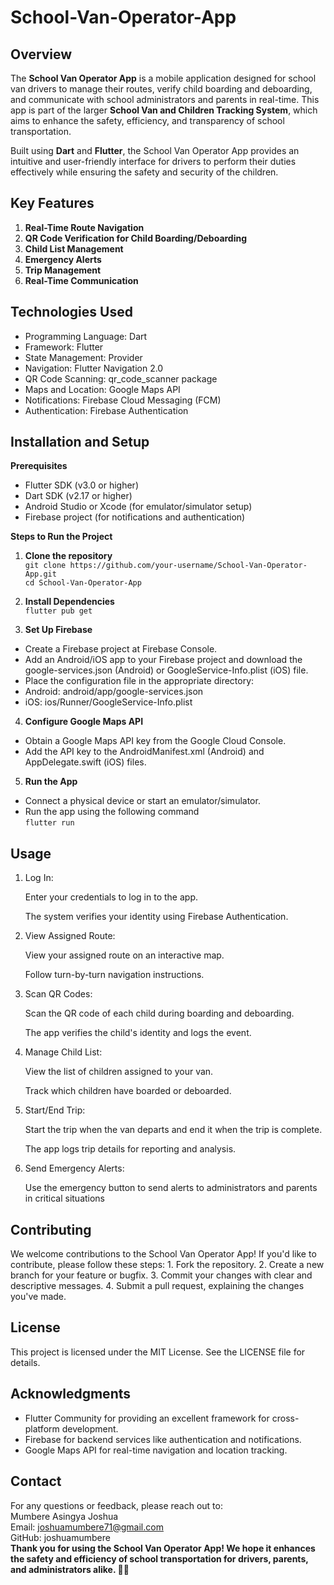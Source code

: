 # School-Van-Operator-App

## Overview
The **School Van Operator App** is a mobile application designed for school van drivers to manage their routes, verify child boarding and deboarding, and communicate with school administrators and parents in real-time. This app is part of the larger **School Van and Children Tracking System**, which aims to enhance the safety, efficiency, and transparency of school transportation.

Built using **Dart** and **Flutter**, the School Van Operator App provides an intuitive and user-friendly interface for drivers to perform their duties effectively while ensuring the safety and security of the children.

## Key Features
1. **Real-Time Route Navigation**
2. **QR Code Verification for Child Boarding/Deboarding**
3. **Child List Management**
4. **Emergency Alerts**
5. **Trip Management**
6. **Real-Time Communication**

## Technologies Used
- Programming Language: Dart
- Framework: Flutter
- State Management: Provider
- Navigation: Flutter Navigation 2.0
- QR Code Scanning: qr_code_scanner package
- Maps and Location: Google Maps API
- Notifications: Firebase Cloud Messaging (FCM)
- Authentication: Firebase Authentication

## Installation and Setup
**Prerequisites**
- Flutter SDK (v3.0 or higher)
- Dart SDK (v2.17 or higher)
- Android Studio or Xcode (for emulator/simulator setup)
- Firebase project (for notifications and authentication)

**Steps to Run the Project**

1. **Clone the repository<br>**
 `git clone https://github.com/your-username/School-Van-Operator-App.git`<br>
 `cd School-Van-Operator-App`

2. **Install Dependencies<br>**
 `flutter pub get`

3. **Set Up Firebase**
- Create a Firebase project at Firebase Console.
- Add an Android/iOS app to your Firebase project and download the google-services.json (Android) or GoogleService-Info.plist (iOS) file.
- Place the configuration file in the appropriate directory:
- Android: android/app/google-services.json
- iOS: ios/Runner/GoogleService-Info.plist

4. **Configure Google Maps API**
- Obtain a Google Maps API key from the Google Cloud Console.
- Add the API key to the AndroidManifest.xml (Android) and AppDelegate.swift (iOS) files.
 
5. **Run the App**
- Connect a physical device or start an emulator/simulator.
- Run the app using the following command<br>
    `flutter run`

## Usage
1. Log In:

    Enter your credentials to log in to the app.

    The system verifies your identity using Firebase Authentication.

2. View Assigned Route:

    View your assigned route on an interactive map.

    Follow turn-by-turn navigation instructions.

3. Scan QR Codes:

    Scan the QR code of each child during boarding and deboarding.

    The app verifies the child's identity and logs the event.

4. Manage Child List:

    View the list of children assigned to your van.

    Track which children have boarded or deboarded.

5. Start/End Trip:

    Start the trip when the van departs and end it when the trip is complete.

    The app logs trip details for reporting and analysis.

6. Send Emergency Alerts:

    Use the emergency button to send alerts to administrators and parents in critical situations

## Contributing
We welcome contributions to the School Van Operator App! If you'd like to contribute, please follow these steps:
    1. Fork the repository.
    2. Create a new branch for your feature or bugfix.
    3. Commit your changes with clear and descriptive messages.
    4. Submit a pull request, explaining the changes you've made.

## License
This project is licensed under the MIT License. See the LICENSE file for details.

## Acknowledgments
- Flutter Community for providing an excellent framework for cross-platform development.
- Firebase for backend services like authentication and notifications.
- Google Maps API for real-time navigation and location tracking.

## Contact
For any questions or feedback, please reach out to:<br>
    Mumbere Asingya Joshua<br>
    Email: joshuamumbere71@gmail.com<br>
    GitHub: joshuamumbere<br>
**Thank you for using the School Van Operator App! We hope it enhances the safety and efficiency of school transportation for drivers, parents, and administrators alike. 🚐✨**